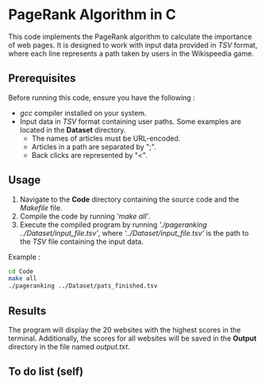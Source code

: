 # PageRank Algorithm in C #

This code implements the PageRank algorithm to calculate the importance of web pages. It is designed to work with input data provided in *TSV* format, where each line represents a path taken by users in the Wikispeedia game.

## Prerequisites ##

Before running this code, ensure you have the following :

- *gcc* compiler installed on your system.
- Input data in *TSV* format containing user paths. Some examples are located in the **Dataset** directory.
    - The names of articles must be URL-encoded.
    - Articles in a path are separated by ";".
    - Back clicks are represented by "<".

## Usage ##

1. Navigate to the **Code** directory containing the source code and the *Makefile* file.
2. Compile the code by running *'make all'*.
3. Execute the compiled program by running *'./pageranking ../Dataset/input_file.tsv'*, where *'../Dataset/input_file.tsv'* is the path to the *TSV* file containing the input data.

Example :
```bash
cd Code
make all
./pageranking ../Dataset/pats_finished.tsv
```

## Results ##

The program will display the 20 websites with the highest scores in the terminal. Additionally, the scores for all websites will be saved in the **Output** directory in the file named *output.txt*.

## To do list (self) ##

